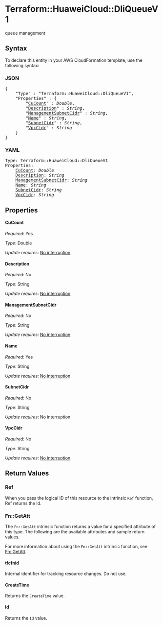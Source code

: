 # Terraform::HuaweiCloud::DliQueueV1

queue management

## Syntax

To declare this entity in your AWS CloudFormation template, use the following syntax:

### JSON

<pre>
{
    "Type" : "Terraform::HuaweiCloud::DliQueueV1",
    "Properties" : {
        "<a href="#cucount" title="CuCount">CuCount</a>" : <i>Double</i>,
        "<a href="#description" title="Description">Description</a>" : <i>String</i>,
        "<a href="#managementsubnetcidr" title="ManagementSubnetCidr">ManagementSubnetCidr</a>" : <i>String</i>,
        "<a href="#name" title="Name">Name</a>" : <i>String</i>,
        "<a href="#subnetcidr" title="SubnetCidr">SubnetCidr</a>" : <i>String</i>,
        "<a href="#vpccidr" title="VpcCidr">VpcCidr</a>" : <i>String</i>
    }
}
</pre>

### YAML

<pre>
Type: Terraform::HuaweiCloud::DliQueueV1
Properties:
    <a href="#cucount" title="CuCount">CuCount</a>: <i>Double</i>
    <a href="#description" title="Description">Description</a>: <i>String</i>
    <a href="#managementsubnetcidr" title="ManagementSubnetCidr">ManagementSubnetCidr</a>: <i>String</i>
    <a href="#name" title="Name">Name</a>: <i>String</i>
    <a href="#subnetcidr" title="SubnetCidr">SubnetCidr</a>: <i>String</i>
    <a href="#vpccidr" title="VpcCidr">VpcCidr</a>: <i>String</i>
</pre>

## Properties

#### CuCount

_Required_: Yes

_Type_: Double

_Update requires_: [No interruption](https://docs.aws.amazon.com/AWSCloudFormation/latest/UserGuide/using-cfn-updating-stacks-update-behaviors.html#update-no-interrupt)

#### Description

_Required_: No

_Type_: String

_Update requires_: [No interruption](https://docs.aws.amazon.com/AWSCloudFormation/latest/UserGuide/using-cfn-updating-stacks-update-behaviors.html#update-no-interrupt)

#### ManagementSubnetCidr

_Required_: No

_Type_: String

_Update requires_: [No interruption](https://docs.aws.amazon.com/AWSCloudFormation/latest/UserGuide/using-cfn-updating-stacks-update-behaviors.html#update-no-interrupt)

#### Name

_Required_: Yes

_Type_: String

_Update requires_: [No interruption](https://docs.aws.amazon.com/AWSCloudFormation/latest/UserGuide/using-cfn-updating-stacks-update-behaviors.html#update-no-interrupt)

#### SubnetCidr

_Required_: No

_Type_: String

_Update requires_: [No interruption](https://docs.aws.amazon.com/AWSCloudFormation/latest/UserGuide/using-cfn-updating-stacks-update-behaviors.html#update-no-interrupt)

#### VpcCidr

_Required_: No

_Type_: String

_Update requires_: [No interruption](https://docs.aws.amazon.com/AWSCloudFormation/latest/UserGuide/using-cfn-updating-stacks-update-behaviors.html#update-no-interrupt)

## Return Values

### Ref

When you pass the logical ID of this resource to the intrinsic `Ref` function, Ref returns the Id.

### Fn::GetAtt

The `Fn::GetAtt` intrinsic function returns a value for a specified attribute of this type. The following are the available attributes and sample return values.

For more information about using the `Fn::GetAtt` intrinsic function, see [Fn::GetAtt](https://docs.aws.amazon.com/AWSCloudFormation/latest/UserGuide/intrinsic-function-reference-getatt.html).

#### tfcfnid

Internal identifier for tracking resource changes. Do not use.

#### CreateTime

Returns the <code>CreateTime</code> value.

#### Id

Returns the <code>Id</code> value.

